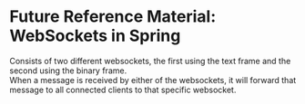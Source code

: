 # Future Reference Material: WebSockets in Spring  
  
Consists of two different websockets, the first using the text frame and the second using the binary frame.  
When a message is received by either of the websockets, it will forward that message to all connected clients to that specific websocket.  
